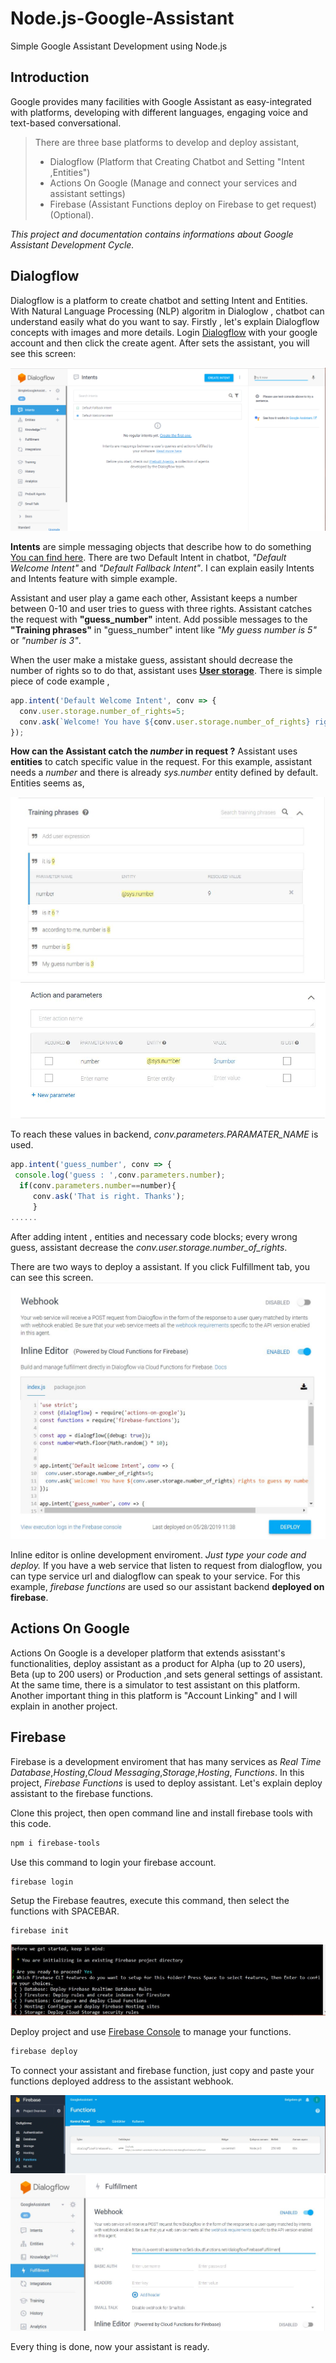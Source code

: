 # Node.js-Google-Assistant
Simple Google Assistant Development using Node.js

## Introduction
Google provides many facilities with Google Assistant as easy-integrated with platforms, developing with different languages, engaging voice and text-based conversational.

>There are three base platforms to develop and deploy assistant,
> * Dialogflow (Platform that Creating Chatbot and Setting "Intent ,Entities")
> * Actions On Google (Manage and connect your services and assistant settings)
> * Firebase (Assistant Functions deploy on Firebase to get request)(Optional).

*This project and documentation contains informations about Google Assistant Development Cycle.*

## Dialogflow
Dialogflow is a platform to create chatbot and setting Intent and Entities. With Natural Language Processing (NLP) algoritm in Dialoglow , chatbot can understand easily what do you want to say.
Firstly , let's explain Dialogflow concepts with images and more details. 
Login [Dialogflow](https://dialogflow.com/) with your google account and then click the create agent. After sets the assistant, you will see this screen:

![Screenshot](dialogflow.png)

**Intents** are simple messaging objects that describe how to do something [You can find here](https://developers.google.com/actions/reference/rest/intents).
There are two Default Intent in chatbot, *"Default Welcome Intent"* and *"Default Fallback Intent"*. I can explain easily Intents and Intents feature with simple example. 

Assistant and user play a game each other, Assistant keeps a number between 0-10 and user tries to guess with three rights. Assistant catches the request with **"guess_number"** intent. Add possible messages to the  **"Training phrases"** in "guess_number" intent like *"My guess number is 5"* or *"number is 3"*. 

When the user make a mistake guess, assistant should decrease the number of rights so to do that, assistant uses [**User storage**](https://developers.google.com/actions/assistant/save-data). There is simple piece of code example , 

```javascript
app.intent('Default Welcome Intent', conv => {
  conv.user.storage.number_of_rights=5;
  conv.ask(`Welcome! You have ${conv.user.storage.number_of_rights} rights to guess my number. Say a number.`);
});
```
**How can the Assistant catch the *number* in request ?**
Assistant uses **entities** to catch specific value in the request. For this example, assistant needs a *number* and there is already  *sys.number* entity defined by default. Entities seems as,

![Entities in Training Phases](trainigphases.JPG)
![Actions and Paramaters](actionsandparamaters.JPG)

To reach these values in backend, *conv.parameters.PARAMATER_NAME* is used.

```javascript
app.intent('guess_number', conv => {
 console.log('guess : ',conv.parameters.number);
  if(conv.parameters.number==number){
     conv.ask('That is right. Thanks');
     }
......
```
After adding intent , entities and necessary code blocks; every wrong guess, assistant decrease the *conv.user.storage.number_of_rights*.

There are two ways to deploy a assistant. If you click Fulfillment tab, you can see this screen. 
![Fulfillment](Fulfillment.JPG)

Inline editor is online development enviroment. *Just type your code and deploy.*
If you have a web service that listen to request from dialogflow, you can type service url and dialogflow can speak to your service.
For this example, *firebase functions* are used so our assistant backend **deployed on firebase**.

## Actions On Google
Actions On Google is a developer platform that extends asisstant's functionalities, deploy assistant as a product for Alpha (up to 20 users), Beta (up to 200 users) or Production ,and sets general settings of assistant. At the same time, there is a simulator to test assistant on this platform. Another important thing in this platform is "Account Linking" and I will explain in another project. 

## Firebase
Firebase is a development enviroment that has many services as *Real Time Database*,*Hosting*,*Cloud Messaging*,*Storage*,*Hosting*, *Functions*. In this project, *Firebase Functions* is used to deploy assistant. Let's explain deploy assistant to the firebase functions. 

Clone this project, then open command line and install firebase tools with this code.
```bash
npm i firebase-tools
```

Use this command to login your firebase account.
```bash
firebase login
```

Setup the Firebase feautres, execute this command, then select the functions with SPACEBAR.
```bash
firebase init
```
![Firebase CLI](firebase-cli.JPG)

Deploy project and use [Firebase Console](https://firebase.google.com/) to manage your functions.
```bash
firebase deploy
```
To connect your assistant and firebase function, just copy and paste your functions deployed address to the assistant webhook.

![Firebase Functions](firebase-functions.JPG)
![Webhook](webhook.JPG)

Every thing is done, now your assistant is ready.





 
